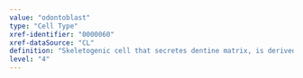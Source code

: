 ```yaml
---
value: "odontoblast"
type: "Cell Type"
xref-identifier: "0000060"
xref-dataSource: "CL"
definition: "Skeletogenic cell that secretes dentine matrix, is derived from the odontogenic papilla, and develops from a preodontoblast cell.|legacy def: One of the cells forming the outer surface of dental pulp that produces tooth dentin."
level: "4"
---
```


